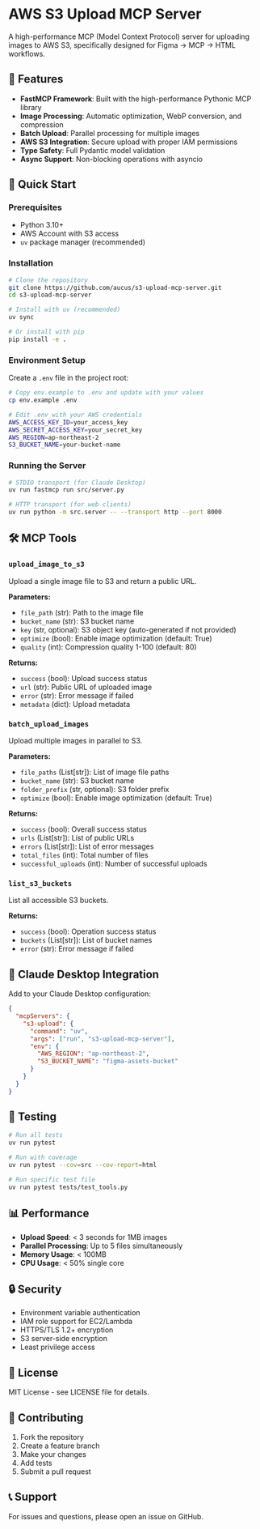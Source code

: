 # AWS S3 Upload MCP Server

A high-performance MCP (Model Context Protocol) server for uploading images to AWS S3, specifically designed for Figma → MCP → HTML workflows.

## 🎯 Features

- **FastMCP Framework**: Built with the high-performance Pythonic MCP library
- **Image Processing**: Automatic optimization, WebP conversion, and compression
- **Batch Upload**: Parallel processing for multiple images
- **AWS S3 Integration**: Secure upload with proper IAM permissions
- **Type Safety**: Full Pydantic model validation
- **Async Support**: Non-blocking operations with asyncio

## 🚀 Quick Start

### Prerequisites

- Python 3.10+
- AWS Account with S3 access
- `uv` package manager (recommended)

### Installation

```bash
# Clone the repository
git clone https://github.com/aucus/s3-upload-mcp-server.git
cd s3-upload-mcp-server

# Install with uv (recommended)
uv sync

# Or install with pip
pip install -e .
```

### Environment Setup

Create a `.env` file in the project root:

```bash
# Copy env.example to .env and update with your values
cp env.example .env

# Edit .env with your AWS credentials
AWS_ACCESS_KEY_ID=your_access_key
AWS_SECRET_ACCESS_KEY=your_secret_key
AWS_REGION=ap-northeast-2
S3_BUCKET_NAME=your-bucket-name
```

### Running the Server

```bash
# STDIO transport (for Claude Desktop)
uv run fastmcp run src/server.py

# HTTP transport (for web clients)
uv run python -m src.server -- --transport http --port 8000
```

## 🛠️ MCP Tools

### `upload_image_to_s3`
Upload a single image file to S3 and return a public URL.

**Parameters:**
- `file_path` (str): Path to the image file
- `bucket_name` (str): S3 bucket name
- `key` (str, optional): S3 object key (auto-generated if not provided)
- `optimize` (bool): Enable image optimization (default: True)
- `quality` (int): Compression quality 1-100 (default: 80)

**Returns:**
- `success` (bool): Upload success status
- `url` (str): Public URL of uploaded image
- `error` (str): Error message if failed
- `metadata` (dict): Upload metadata

### `batch_upload_images`
Upload multiple images in parallel to S3.

**Parameters:**
- `file_paths` (List[str]): List of image file paths
- `bucket_name` (str): S3 bucket name
- `folder_prefix` (str, optional): S3 folder prefix
- `optimize` (bool): Enable image optimization (default: True)

**Returns:**
- `success` (bool): Overall success status
- `urls` (List[str]): List of public URLs
- `errors` (List[str]): List of error messages
- `total_files` (int): Total number of files
- `successful_uploads` (int): Number of successful uploads

### `list_s3_buckets`
List all accessible S3 buckets.

**Returns:**
- `success` (bool): Operation success status
- `buckets` (List[str]): List of bucket names
- `error` (str): Error message if failed

## 🔧 Claude Desktop Integration

Add to your Claude Desktop configuration:

```json
{
  "mcpServers": {
    "s3-upload": {
      "command": "uv",
      "args": ["run", "s3-upload-mcp-server"],
      "env": {
        "AWS_REGION": "ap-northeast-2",
        "S3_BUCKET_NAME": "figma-assets-bucket"
      }
    }
  }
}
```

## 🧪 Testing

```bash
# Run all tests
uv run pytest

# Run with coverage
uv run pytest --cov=src --cov-report=html

# Run specific test file
uv run pytest tests/test_tools.py
```

## 📊 Performance

- **Upload Speed**: < 3 seconds for 1MB images
- **Parallel Processing**: Up to 5 files simultaneously
- **Memory Usage**: < 100MB
- **CPU Usage**: < 50% single core

## 🔒 Security

- Environment variable authentication
- IAM role support for EC2/Lambda
- HTTPS/TLS 1.2+ encryption
- S3 server-side encryption
- Least privilege access

## 📝 License

MIT License - see LICENSE file for details.

## 🤝 Contributing

1. Fork the repository
2. Create a feature branch
3. Make your changes
4. Add tests
5. Submit a pull request

## 📞 Support

For issues and questions, please open an issue on GitHub.
